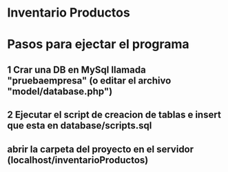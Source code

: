 # Inventario Productos

# Pasos para ejectar el programa

## 1 Crar una DB en MySql llamada "pruebaempresa" (o editar el archivo "model/database.php")
## 2 Ejecutar el script de creacion de tablas e insert que esta en database/scripts.sql
## abrir la carpeta del proyecto en el servidor (localhost/inventarioProductos)
